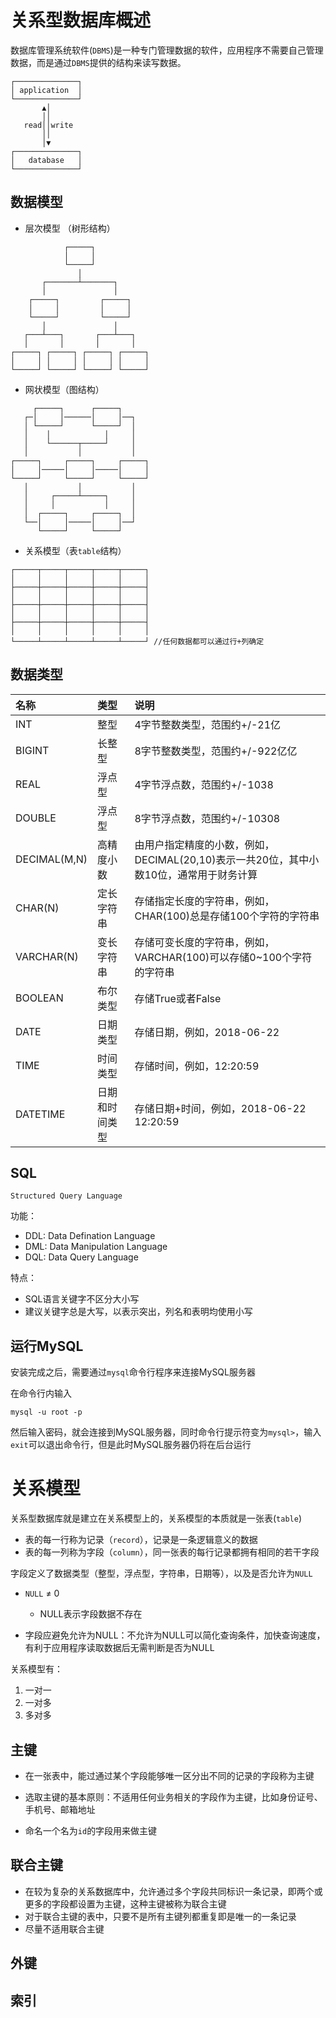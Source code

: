 # 关系型数据库概述

数据库管理系统软件(`DBMS`)是一种专门管理数据的软件，应用程序不需要自己管理数据，而是通过`DBMS`提供的结构来读写数据。

```
┌──────────────┐
│ application  │
└──────────────┘
       ▲│
       ││
   read││write
       ││
       │▼
┌──────────────┐
│   database   │
└──────────────┘
```

##  数据模型

+ 层次模型 （树形结构）

```
            ┌─────┐
            │     │
            └─────┘
               │
       ┌───────┴───────┐
       │               │
    ┌─────┐         ┌─────┐
    │     │         │     │
    └─────┘         └─────┘
       │               │
   ┌───┴───┐       ┌───┴───┐
   │       │       │       │
┌─────┐ ┌─────┐ ┌─────┐ ┌─────┐
│     │ │     │ │     │ │     │
└─────┘ └─────┘ └─────┘ └─────┘
```



+ 网状模型（图结构）

```
     ┌─────┐      ┌─────┐
   ┌─│     │──────│     │──┐
   │ └─────┘      └─────┘  │
   │    │            │     │
   │    └──────┬─────┘     │
   │           │           │
┌─────┐     ┌─────┐     ┌─────┐
│     │─────│     │─────│     │
└─────┘     └─────┘     └─────┘
   │           │           │
   │     ┌─────┴─────┐     │
   │     │           │     │
   │  ┌─────┐     ┌─────┐  │
   └──│     │─────│     │──┘
      └─────┘     └─────┘
```



+ 关系模型（表`table`结构）

```
┌─────┬─────┬─────┬─────┬─────┐
│     │     │     │     │     │
├─────┼─────┼─────┼─────┼─────┤
│     │     │     │     │     │
├─────┼─────┼─────┼─────┼─────┤
│     │     │     │     │     │
├─────┼─────┼─────┼─────┼─────┤
│     │     │     │     │     │
└─────┴─────┴─────┴─────┴─────┘ //任何数据都可以通过行+列确定
```

## 数据类型

| 名称         | 类型           | 说明                                                         |
| :----------- | :------------- | :----------------------------------------------------------- |
| INT          | 整型           | 4字节整数类型，范围约+/-21亿                                 |
| BIGINT       | 长整型         | 8字节整数类型，范围约+/-922亿亿                              |
| REAL         | 浮点型         | 4字节浮点数，范围约+/-1038                                   |
| DOUBLE       | 浮点型         | 8字节浮点数，范围约+/-10308                                  |
| DECIMAL(M,N) | 高精度小数     | 由用户指定精度的小数，例如，DECIMAL(20,10)表示一共20位，其中小数10位，通常用于财务计算 |
| CHAR(N)      | 定长字符串     | 存储指定长度的字符串，例如，CHAR(100)总是存储100个字符的字符串 |
| VARCHAR(N)   | 变长字符串     | 存储可变长度的字符串，例如，VARCHAR(100)可以存储0~100个字符的字符串 |
| BOOLEAN      | 布尔类型       | 存储True或者False                                            |
| DATE         | 日期类型       | 存储日期，例如，2018-06-22                                   |
| TIME         | 时间类型       | 存储时间，例如，12:20:59                                     |
| DATETIME     | 日期和时间类型 | 存储日期+时间，例如，2018-06-22 12:20:59                     |

## SQL

`Structured Query Language`

功能：

+ DDL: Data Defination Language
+ DML: Data Manipulation Language
+ DQL: Data Query Language

特点：

+ SQL语言关键字不区分大小写
+ 建议关键字总是大写，以表示突出，列名和表明均使用小写



## 运行MySQL

安装完成之后，需要通过`mysql`命令行程序来连接MySQL服务器

在命令行内输入

```shell
mysql -u root -p
```

然后输入密码，就会连接到MySQL服务器，同时命令行提示符变为`mysql>`，输入`exit`可以退出命令行，但是此时MySQL服务器仍将在后台运行



# 关系模型

关系型数据库就是建立在关系模型上的，关系模型的本质就是一张表(`table`) 

+ 表的每一行称为记录（`record`），记录是一条逻辑意义的数据
+ 表的每一列称为字段（`column`），同一张表的每行记录都拥有相同的若干字段



字段定义了数据类型（整型，浮点型，字符串，日期等），以及是否允许为`NULL`

+ `NULL` ≠ 0
   + NULL表示字段数据不存在

+ 字段应避免允许为NULL：不允许为NULL可以简化查询条件，加快查询速度，有利于应用程序读取数据后无需判断是否为NULL



关系模型有：

1. 一对一
2. 一对多
3. 多对多



## 主键

+ 在一张表中，能过通过某个字段能够唯一区分出不同的记录的字段称为主键

+ 选取主键的基本原则：不适用任何业务相关的字段作为主键，比如身份证号、手机号、邮箱地址

+ 命名一个名为`id`的字段用来做主键



## 联合主键

+ 在较为复杂的关系数据库中，允许通过多个字段共同标识一条记录，即两个或更多的字段都设置为主键，这种主键被称为联合主键
+ 对于联合主键的表中，只要不是所有主键列都重复即是唯一的一条记录
+ 尽量不适用联合主键



## 外键

## 索引

